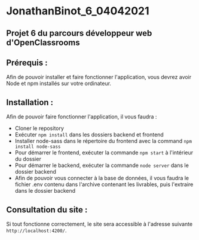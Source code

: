 # JonathanBinot_6_04042021
## Projet 6 du parcours développeur web d'OpenClassrooms

## Prérequis :

Afin de pouvoir installer et faire fonctionner l'application, vous devrez avoir Node et npm installés sur votre ordinateur.

## Installation :

Afin de pouvoir faire fonctionner l'application, il vous faudra :
- Cloner le repository 
- Exécuter `npm install` dans les dossiers backend et frontend
- Installer node-sass dans le répertoire du frontend avec la command `npm install node-sass`
- Pour démarrer le frontend, exécuter la commande `npm start` à l'intérieur du dossier
- Pour démarrer le backend, exécuter la commande `node server` dans le dossier backend
- Afin de pouvoir vous connecter à la base de données, il vous faudra le fichier .env contenu dans l'archive contenant les livrables, puis l'extraire dans le dossier backend

## Consultation du site :

Si tout fonctionne correctement, le site sera accessible à l'adresse suivante `http://localhost:4200/`.
